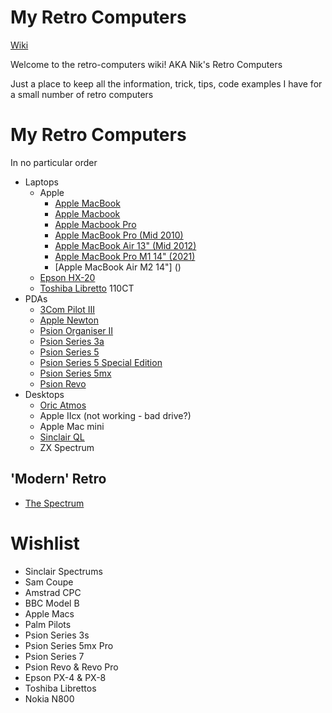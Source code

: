 # My Retro Computers

[Wiki](https://github.com/nikjones/retro-computers/wiki)

Welcome to the retro-computers wiki! AKA Nik's Retro Computers

Just a place to keep all the information, trick, tips, code examples I have for a small number of retro computers

# My Retro Computers
In no particular order
- Laptops
  - Apple
    - [Apple MacBook]()
    - [Apple Macbook]()
    - [Apple Macbook Pro]()
    - [Apple MacBook Pro (Mid 2010)](Apple-MacBook-Pro-(Mid-2010))
    - [Apple MacBook Air 13" (Mid 2012)](Apple-Macbook-Air-(Mid-2012))
    - [Apple MacBook Pro M1 14" (2021)](Apple-Macbook-Pro-M1-(2021))
    - [Apple MacBook Air M2 14"] ()
  - [Epson HX-20](Epson-HX%E2%80%9020)
  - [Toshiba Libretto](Toshiba-Libretto) 110CT
- PDAs
  - [3Com Pilot III](Palm-Pilot)
  - [Apple Newton](Apple-Newton)
  - [Psion Organiser II](Psion-Organiser-II)
  - [Psion Series 3a](Psion-Series-3)
  - [Psion Series 5](https://github.com/nikjones/vintage-computers/wiki/Psion-Series-5-&-5mx#psion-series-5)
  - [Psion Series 5 Special Edition](https://github.com/nikjones/vintage-computers/wiki/Psion-Series-5-&-5mx#psion-series-5-special-edition)
  - [Psion Series 5mx](https://github.com/nikjones/vintage-computers/wiki/Psion-Series-5-&-5mx#psion-series-5mx)
  - [Psion Revo](https://github.com/nikjones/vintage-computers/wiki/Psion-Revo)
- Desktops
  - [Oric Atmos](Oric-Atmos)
  - Apple IIcx (not working - bad drive?)
  - Apple Mac mini
  - [Sinclair QL](Sinclair-QL)
  - ZX Spectrum
## 'Modern' Retro
- [The Spectrum](The-Spectrum)
# Wishlist
- Sinclair Spectrums
- Sam Coupe
- Amstrad CPC
- BBC Model B
- Apple Macs
- Palm Pilots
- Psion Series 3s
- Psion Series 5mx Pro
- Psion Series 7
- Psion Revo & Revo Pro
- Epson PX-4 & PX-8
- Toshiba Librettos
- Nokia N800
